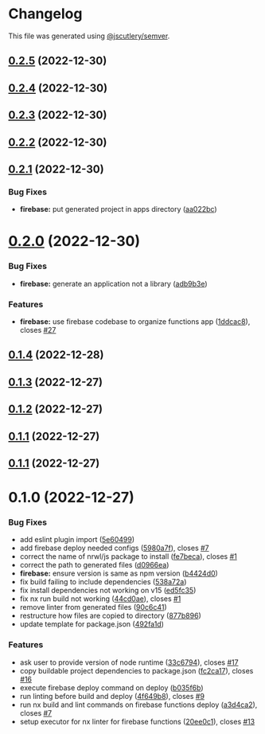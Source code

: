 # Changelog

This file was generated using [@jscutlery/semver](https://github.com/jscutlery/semver).

## [0.2.5](https://github.com/mainawycliffe/nx-toolkit/compare/firebase-0.2.4...firebase-0.2.5) (2022-12-30)



## [0.2.4](https://github.com/mainawycliffe/nx-toolkit/compare/firebase-0.2.3...firebase-0.2.4) (2022-12-30)



## [0.2.3](https://github.com/mainawycliffe/nx-toolkit/compare/firebase-0.2.2...firebase-0.2.3) (2022-12-30)



## [0.2.2](https://github.com/mainawycliffe/nx-toolkit/compare/firebase-0.2.1...firebase-0.2.2) (2022-12-30)



## [0.2.1](https://github.com/mainawycliffe/nx-toolkit/compare/firebase-0.2.0...firebase-0.2.1) (2022-12-30)


### Bug Fixes

* **firebase:** put generated project in apps directory ([aa022bc](https://github.com/mainawycliffe/nx-toolkit/commit/aa022bca221eec64ffca14e993c89f6389df7b9d))



# [0.2.0](https://github.com/mainawycliffe/nx-toolkit/compare/firebase-0.1.4...firebase-0.2.0) (2022-12-30)


### Bug Fixes

* **firebase:** generate an application not a library ([adb9b3e](https://github.com/mainawycliffe/nx-toolkit/commit/adb9b3e17cb372d1c8fe5289421c7a4f354bcd97))


### Features

* **firebase:** use firebase codebase to organize functions app ([1ddcac8](https://github.com/mainawycliffe/nx-toolkit/commit/1ddcac8cf7ed528e6218b40dd7cf8fa05bc0dc1d)), closes [#27](https://github.com/mainawycliffe/nx-toolkit/issues/27)



## [0.1.4](https://github.com/mainawycliffe/nx-toolkit/compare/firebase-0.1.3...firebase-0.1.4) (2022-12-28)



## [0.1.3](https://github.com/mainawycliffe/nx-toolkit/compare/firebase-0.1.2...firebase-0.1.3) (2022-12-27)



## [0.1.2](https://github.com/mainawycliffe/nx-toolkit/compare/firebase-0.1.1...firebase-0.1.2) (2022-12-27)



## [0.1.1](https://github.com/mainawycliffe/nx-toolkit/compare/firebase-0.1.0...firebase-0.1.1) (2022-12-27)



## [0.1.1](https://github.com/mainawycliffe/nx-toolkit/compare/firebase-0.1.0...firebase-0.1.1) (2022-12-27)



# 0.1.0 (2022-12-27)


### Bug Fixes

* add eslint plugin import ([5e60499](https://github.com/mainawycliffe/nx-toolkit/commit/5e6049918e3a62b1a00425dc02e6f3fad134fdf1))
* add firebase deploy needed configs ([5980a7f](https://github.com/mainawycliffe/nx-toolkit/commit/5980a7fb0d81261025491d8e88cdf17ffcd90c46)), closes [#7](https://github.com/mainawycliffe/nx-toolkit/issues/7)
* correct the name of nrwl/js package to install ([fe7beca](https://github.com/mainawycliffe/nx-toolkit/commit/fe7beca3482efcf4a05df0c308f971e31b454d20)), closes [#1](https://github.com/mainawycliffe/nx-toolkit/issues/1)
* correct the path to generated files ([d0966ea](https://github.com/mainawycliffe/nx-toolkit/commit/d0966ea7c63f21d5bbb85a65bb047fea0c699889))
* **firebase:** ensure version is same as npm version ([b4424d0](https://github.com/mainawycliffe/nx-toolkit/commit/b4424d0b5d7f939ee453f166767c1f9ba88afd3f))
* fix build failing to include dependencies ([538a72a](https://github.com/mainawycliffe/nx-toolkit/commit/538a72a02e1d5e9516ddef4669d0c8e84da29fe6))
* fix install dependencies not working on v15 ([ed5fc35](https://github.com/mainawycliffe/nx-toolkit/commit/ed5fc35944082eec94d765f4c507a0ab7bb37076))
* fix nx run build not working ([44cd0ae](https://github.com/mainawycliffe/nx-toolkit/commit/44cd0ae730751a397ce8534335aab7d7b0cf65b0)), closes [#1](https://github.com/mainawycliffe/nx-toolkit/issues/1)
* remove linter from generated files ([90c6c41](https://github.com/mainawycliffe/nx-toolkit/commit/90c6c41779e3d019a40e9293806f473b82af4418))
* restructure how files are copied to directory ([877b896](https://github.com/mainawycliffe/nx-toolkit/commit/877b896bb44e798a51e82438ea527032cdd6d063))
* update template for package.json ([492fa1d](https://github.com/mainawycliffe/nx-toolkit/commit/492fa1dd4218a824da7b1347048d0de3df3b9874))


### Features

* ask user to provide version of node runtime ([33c6794](https://github.com/mainawycliffe/nx-toolkit/commit/33c6794e73e392beddf6424f9cf63d01533d2937)), closes [#17](https://github.com/mainawycliffe/nx-toolkit/issues/17)
* copy buildable project dependencies to package.json ([fc2ca17](https://github.com/mainawycliffe/nx-toolkit/commit/fc2ca177ba33c3a14170f4f9e9c6ee7a09b9e1f6)), closes [#16](https://github.com/mainawycliffe/nx-toolkit/issues/16)
* execute firebase deploy command on deploy ([b035f6b](https://github.com/mainawycliffe/nx-toolkit/commit/b035f6b4a9e7c131b00e15a4dcc43e7145a97906))
* run linting before build and deploy ([4f649b8](https://github.com/mainawycliffe/nx-toolkit/commit/4f649b80b65c7b72c9f2542363cc20019dbe2d77)), closes [#9](https://github.com/mainawycliffe/nx-toolkit/issues/9)
* run nx build and lint commands on firebase functions deploy ([a3d4ca2](https://github.com/mainawycliffe/nx-toolkit/commit/a3d4ca22186e0e946a10e909461c32eb00e7e5b8)), closes [#7](https://github.com/mainawycliffe/nx-toolkit/issues/7)
* setup executor for nx linter for firebase functions ([20ee0c1](https://github.com/mainawycliffe/nx-toolkit/commit/20ee0c1517802a41122ecbbd6991162762a1f7cc)), closes [#13](https://github.com/mainawycliffe/nx-toolkit/issues/13)
